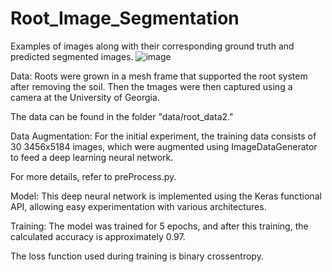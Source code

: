 # Root_Image_Segmentation 
Examples of images along with their corresponding ground truth and predicted segmented images.
![image](https://github.com/Computational-Plant-Science/Root_Image_Segmentation/assets/133724174/987f30db-9f33-45f1-8214-75c19554644b)

Data:
Roots were grown in a mesh frame that supported the root system after removing the soil. Then the tmages were then captured using a camera at the University of Georgia. 



The data can be found in the folder "data/root_data2."

Data Augmentation:
For the initial experiment, the training data consists of 30 3456x5184 images, which were augmented using ImageDataGenerator to feed a deep learning neural network.

For more details, refer to preProcess.py.

Model:
This deep neural network is implemented using the Keras functional API, allowing easy experimentation with various architectures.

Training:
The model was trained for 5 epochs, and after this training, the calculated accuracy is approximately 0.97.

The loss function used during training is binary crossentropy.
